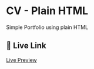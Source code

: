 
# CV - Plain HTML

Simple Portfolio using plain HTML


## 🔗 Live Link

[Live Preview](https://mshreeram.github.io/cv/)
